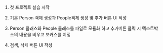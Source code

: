 1. 첫 프로젝트 실습 시작

2. 기본 Person 객체 생성과 People객체 생성 및 추가 버튼 UI 작성

3. Person 클래스와 People 클래스를 파일로 모듈화 하고 추가버튼 클릭 시 텍스트박스의 내용을 비우고 포커스를 지정

4. 검색, 삭제 버튼 UI 작성


